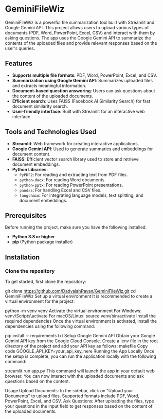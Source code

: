 # GeminiFileWiz

GeminiFileWiz is a powerful file summarization tool built with Streamlit and Google Gemini API. This project allows users to upload various types of documents (PDF, Word, PowerPoint, Excel, CSV) and interact with them by asking questions. The app uses the Google Gemini API to summarize the contents of the uploaded files and provide relevant responses based on the user's queries.

## Features
- **Supports multiple file formats**: PDF, Word, PowerPoint, Excel, and CSV.
- **Summarization using Google Gemini API**: Summarizes uploaded files and extracts meaningful information.
- **Document-based question answering**: Users can ask questions about the content of the uploaded documents.
- **Efficient search**: Uses FAISS (Facebook AI Similarity Search) for fast document similarity search.
- **User-friendly interface**: Built with Streamlit for an interactive web interface.

## Tools and Technologies Used
- **Streamlit**: Web framework for creating interactive applications.
- **Google Gemini API**: Used to generate summaries and embeddings for document content.
- **FAISS**: Efficient vector search library used to store and retrieve document embeddings.
- **Python Libraries**:
  - `PyPDF2`: For reading and extracting text from PDF files.
  - `python-docx`: For reading Word documents.
  - `python-pptx`: For reading PowerPoint presentations.
  - `pandas`: For handling Excel and CSV files.
  - `langchain`: For integrating language models, text splitting, and document embeddings.

## Prerequisites
Before running the project, make sure you have the following installed:
- **Python 3.8 or higher**
- **pip** (Python package installer)

## Installation

### Clone the repository
To get started, first clone the repository:


git clone https://github.com/DadvaiahPavan/GeminiFileWiz.git
cd GeminiFileWiz
Set up a virtual environment
It is recommended to create a virtual environment for the project:


python -m venv venv
Activate the virtual environment
For Windows:
venv\Scripts\activate
For macOS/Linux:
source venv/bin/activate
Install the required dependencies
Once the virtual environment is activated, install the dependencies using the following command:


pip install -r requirements.txt
Setup Google Gemini API
Obtain your Google Gemini API key from the Google Cloud Console.
Create a .env file in the root directory of the project and add your API key as follows:
makefile
Copy code
GOOGLE_API_KEY=your_api_key_here
Running the App Locally
Once the setup is complete, you can run the application locally with the following command:


streamlit run app.py
This command will launch the app in your default web browser. You can now interact with the uploaded documents and ask questions based on the content.

Usage
Upload Documents: In the sidebar, click on "Upload your Documents" to upload files. Supported formats include PDF, Word, PowerPoint, Excel, and CSV.
Ask Questions: After uploading the files, type your questions in the input field to get responses based on the content of the uploaded documents.
